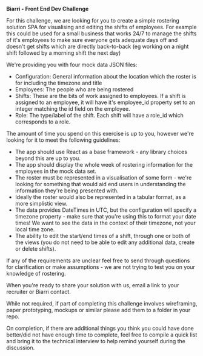 **Biarri - Front End Dev Challenge**

For this challenge, we are looking for you to create a simple rostering solution SPA for visualising and editing the shifts of employees. 
For example this could be used for a small business that works 24/7 to manage the shifts of it's employees to make sure everyone gets adequate days off and doesn't get shifts which are directly back-to-back (eg working on a night shift followed by a morning shift the next day)

We're providing you with four mock data JSON files:

 - Configuration: General information about the location which the roster is for including the timezone and title 
 - Employees: The people who are being rostered
 - Shifts: These are the bits of work assigned to employees. If a shift is assigned to an employee, it will have it's employee_id property set to an integer matching the id field on the employee.
 - Role: The type/label of the shift. Each shift will have a role_id which corresponds to a role.

The amount of time you spend on this exercise is up to you, however we're looking for it to meet the following guidelines:

 - The app should use React as a base framework - any library choices beyond this are up to you.
 - The app should display the whole week of rostering information for the employees in the mock data set.
 - The roster must be represented in a visualisation of some form - we're looking for something that would aid end users in understanding the information they're being presented with.
 - Ideally the roster would also be represented in a tabular format, as a more simplistic view.
 - The data provides DateTimes in UTC, but the configuration will specify a timezone property - make sure that you're using this to format your date times! We want to see the data in the context of their timezone, not your local time zone.
 - The ability to edit the start/end times of a shift, through one or both of the views (you do not need to be able to edit any additional data, create or delete shifts).

If any of the requirements are unclear feel free to send through questions for clarification or make assumptions - we are not trying to test you on your knowledge of rostering.

When you're ready to share your solution with us, email a link to your recruiter or Biarri contact.

While not required, if part of completing this challenge involves wireframing, paper prototyping, mockups or similar please add them to a folder in your repo.

On completion, if there are additional things you think you could have done better/did not have enough time to complete, feel free to compile a quick list and bring it to the technical interview to help remind yourself during the discussion.